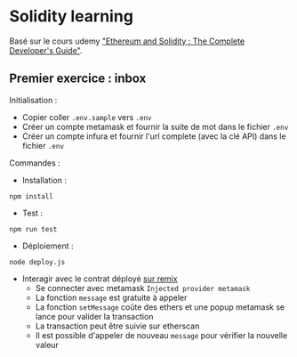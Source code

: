 # Solidity learning

Basé sur le cours udemy ["Ethereum and Solidity : The Complete Developer's Guide"](https://www.udemy.com/course/ethereum-and-solidity-the-complete-developers-guide/).

## Premier exercice : inbox

Initialisation :

- Copier coller `.env.sample` vers `.env`
- Créer un compte metamask et fournir la suite de mot dans le fichier `.env`
- Créer un compte infura et fournir l'url complete (avec la clé API) dans le fichier `.env`

Commandes :

- Installation :
```shell
npm install
```

- Test :
```shell
npm run test
```

- Déploiement :
```shell
node deploy.js
```

- Interagir avec le contrat déployé [sur remix](https://remix.ethereum.org/)
  - Se connecter avec metamask `Injected provider metamask`
  - La fonction `message` est gratuite à appeler
  - La fonction `setMessage` coûte des ethers et une popup metamask se lance pour valider la transaction
  - La transaction peut être suivie sur etherscan
  - Il est possible d'appeler de nouveau `message` pour vérifier la nouvelle valeur